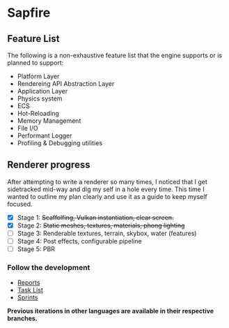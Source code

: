 # Sapfire

## Feature List
The following is a non-exhaustive feature list that the engine supports or is planned to support:
- Platform Layer
- Rendereing API Abstraction Layer
- Application Layer
- Physics system
- ECS
- Hot-Reloading
- Memory Management
- File I/O
- Performant Logger
- Profiling & Debugging utilities

## Renderer progress
After attempting to write a renderer so many times, I noticed that I get sidetracked mid-way and dig my self in a hole every time. This time I wanted to outline my plan clearly and use it as a guide to keep myself focused.
- [X] Stage 1: ~~Scaffolfing, Vulkan instantiation, clear screen.~~ 
- [X] Stage 2: ~~Static meshes, textures, materials, phong lighting~~
- [ ] Stage 3: Renderable textures, terrain, skybox, water (features)
- [ ] Stage 4: Post effects, configurable pipeline
- [ ] Stage 5: PBR

### Follow the development
- [Reports](https://purring-pullover-1e6.notion.site/49f116de62904746ae8218557cc7734e?v=2abb7b9393c74a9eb8b917e4457d0a4c)
- [Task List](https://purring-pullover-1e6.notion.site/52d907055f104d668d461f1d5b39e725?v=d297e6408e984193bea3543c481cbf41&pvs=4)
- [Sprints](https://purring-pullover-1e6.notion.site/8c8f00b65b844f81870f4bc8d8ce7bda?v=1cc760ef15674fa0b7817d9d727d0dad&pvs=4)

**Previous iterations in other languages are available in their respective branches.**
